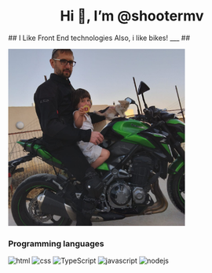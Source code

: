 <h1 align="center">Hi 👋, I’m @shootermv</h1>
## I Like Front End technologies  
Also, i like bikes!
___
##  
<p float="left" margin-left="2px">
<img src="./mee.jpeg" width ='360' alt="me">
</p>     

### Programming languages
<p float="left" margin-left="2px">
<img src="https://cdn-icons-png.flaticon.com/512/1051/1051277.png" width = '60' alt="html">
<img src="https://cdn-icons-png.flaticon.com/512/732/732190.png" width = '60' alt="css">
<img src="https://cdn-icons-png.flaticon.com/512/5968/5968381.png" width = '60' alt="TypeScript">
<img src="https://cdn-icons-png.flaticon.com/512/5968/5968292.png" width = '60' alt="javascript">
<img src="https://cdn-icons-png.flaticon.com/512/919/919825.png" width = '60' alt="nodejs">
</p>
